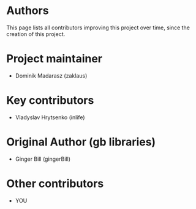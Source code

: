 # Authors

This page lists all contributors improving this project over time, since the creation of this project.

# Project maintainer

* Dominik Madarasz (zaklaus)

# Key contributors

* Vladyslav Hrytsenko (inlife)

# Original Author (gb libraries)

* Ginger Bill (gingerBill)

# Other contributors

* YOU
